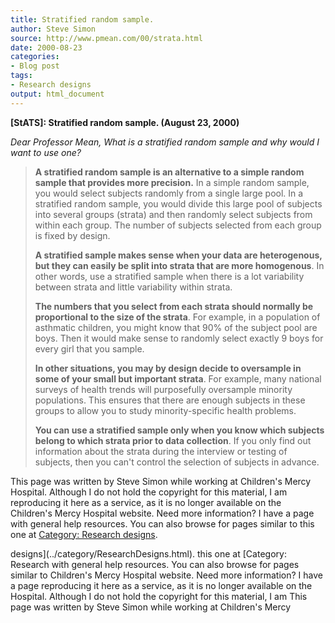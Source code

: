 ```yaml
---
title: Stratified random sample.
author: Steve Simon
source: http://www.pmean.com/00/strata.html
date: 2000-08-23
categories:
- Blog post
tags:
- Research designs
output: html_document
---
```

****[StATS]:** Stratified random sample. (August 23, 2000)**

*Dear Professor Mean, What is a stratified random sample and why would I
want to use one?*

> **A stratified random sample is an alternative to a simple random
> sample that provides more precision.** In a simple random sample, you
> would select subjects randomly from a single large pool. In a
> stratified random sample, you would divide this large pool of subjects
> into several groups (strata) and then randomly select subjects from
> within each group. The number of subjects selected from each group is
> fixed by design.
>
> **A stratified sample makes sense when your data are heterogenous, but
> they can easily be split into strata that are more homogenous**. In
> other words, use a stratified sample when there is a lot variability
> between strata and little variability within strata.
>
> **The numbers that you select from each strata should normally be
> proportional to the size of the strata**. For example, in a population
> of asthmatic children, you might know that 90% of the subject pool are
> boys. Then it would make sense to randomly select exactly 9 boys for
> every girl that you sample.
>
> **In other situations, you may by design decide to oversample in some
> of your small but important strata**. For example, many national
> surveys of health trends will purposefully oversample minority
> populations. This ensures that there are enough subjects in these
> groups to allow you to study minority-specific health problems.
>
> **You can use a stratified sample only when you know which subjects
> belong to which strata prior to data collection**. If you only find
> out information about the strata during the interview or testing of
> subjects, then you can't control the selection of subjects in
> advance.

This page was written by Steve Simon while working at Children's Mercy
Hospital. Although I do not hold the copyright for this material, I am
reproducing it here as a service, as it is no longer available on the
Children's Mercy Hospital website. Need more information? I have a page
with general help resources. You can also browse for pages similar to
this one at [Category: Research
designs](../category/ResearchDesigns.html).
<!---More--->
designs](../category/ResearchDesigns.html).
this one at [Category: Research
with general help resources. You can also browse for pages similar to
Children's Mercy Hospital website. Need more information? I have a page
reproducing it here as a service, as it is no longer available on the
Hospital. Although I do not hold the copyright for this material, I am
This page was written by Steve Simon while working at Children's Mercy

<!---Do not use
****[StATS]:** Stratified random sample. (August 23, 2000)**
This page was written by Steve Simon while working at Children's Mercy
Hospital. Although I do not hold the copyright for this material, I am
reproducing it here as a service, as it is no longer available on the
Children's Mercy Hospital website. Need more information? I have a page
with general help resources. You can also browse for pages similar to
this one at [Category: Research
designs](../category/ResearchDesigns.html).
--->

